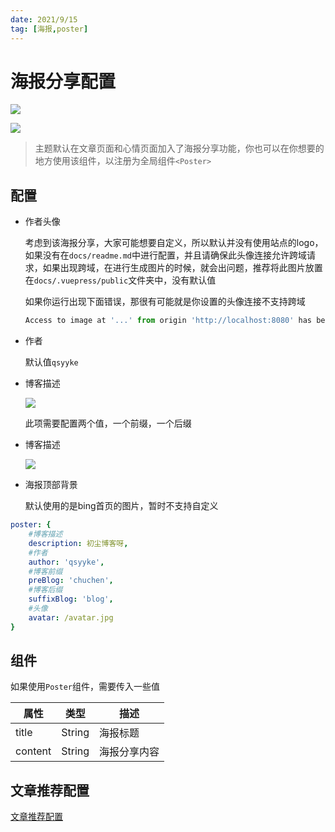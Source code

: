 ```yaml
---
date: 2021/9/15
tag: [海报,poster]
---
```




# 海报分享配置

![](https://picture.xcye.xyz/image-20210911105738192.png?x-oss-process=style/pictureProcess1)

![](https://picture.xcye.xyz/image-20210911105852609.png?x-oss-process=style/pictureProcess1)

> 主题默认在文章页面和心情页面加入了海报分享功能，你也可以在你想要的地方使用该组件，以注册为全局组件`<Poster>`





## 配置

- 作者头像

    考虑到该海报分享，大家可能想要自定义，所以默认并没有使用站点的logo，如果没有在`docs/readme.md`中进行配置，并且请确保此头像连接允许跨域请求，如果出现跨域，在进行生成图片的时候，就会出问题，推荐将此图片放置在`docs/.vuepress/public`文件夹中，没有默认值

    如果你运行出现下面错误，那很有可能就是你设置的头像连接不支持跨域

    ```js
    Access to image at '...' from origin 'http://localhost:8080' has been blocked by CORS policy: No 'Access-Control-Allow-Origin' header is present on the requested resource.
    ```

    

- 作者

    默认值`qsyyke`

- 博客描述

    ![](https://picture.xcye.xyz/image-20210911115155380.png?x-oss-process=style/pictureProcess1)

    此项需要配置两个值，一个前缀，一个后缀

- 博客描述

    ![](https://picture.xcye.xyz/image-20210911115301740.png?x-oss-process=style/pictureProcess1)
    
- 海报顶部背景

    默认使用的是bing首页的图片，暂时不支持自定义



```yaml
poster: {
	#博客描述
    description: 初尘博客呀,
    #作者
    author: 'qsyyke',
    #博客前缀
    preBlog: 'chuchen',
    #博客后缀
    suffixBlog: 'blog',
    #头像
    avatar: /avatar.jpg
}
```



## 组件

如果使用`Poster`组件，需要传入一些值

| 属性    | 类型   | 描述         |
| ------- | ------ | ------------ |
| title   | String | 海报标题     |
| content | String | 海报分享内容 |



## 文章推荐配置

[文章推荐配置](./recommend.md)
